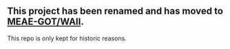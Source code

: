 ## This project has been renamed and has moved to <a href="https://github.com/MEAE-GOT/WAII">MEAE-GOT/WAII</a>.  
This repo is only kept for historic reasons.

